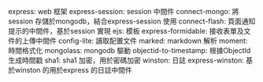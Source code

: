 express: web 框架
express-session: session 中間件
connect-mongo: 將session 存儲於mongodb，結合express-session 使用
connect-flash: 頁面通知提示的中間件，基於session 實現
ejs: 模板
express-formidable: 接收表單及文件的上傳中間件
config-lite: 讀取配置文件
marked: markdown 解析
moment: 時間格式化
mongolass: mongodb 驅動
objectid-to-timestamp: 根據ObjectId 生成時間戳
sha1: sha1 加密，用於密碼加密
winston: 日誌
express-winston: 基於winston 的用於express 的日誌中間件
